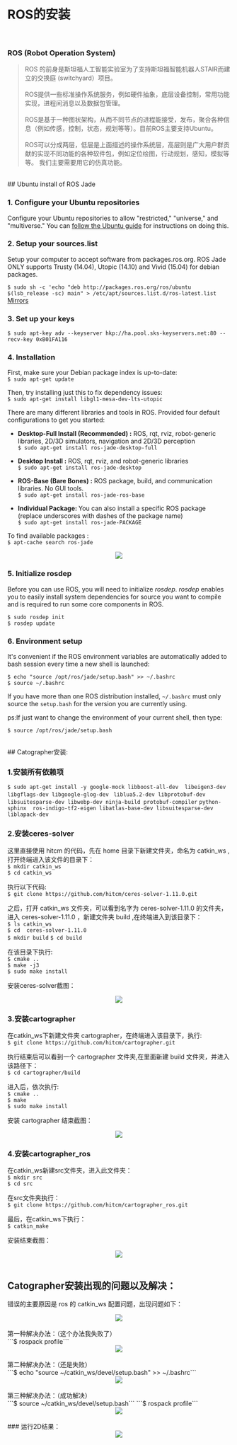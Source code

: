 # ROS的安装
<br>

### ROS (Robot Operation System)
> ROS 的前身是斯坦福人工智能实验室为了支持斯坦福智能机器人STAIR而建立的交换庭 (switchyard）项目。<br> <br>ROS提供一些标准操作系统服务，例如硬件抽象，底层设备控制，常用功能实现，进程间消息以及数据包管理。<br><br>ROS是基于一种图状架构，从而不同节点的进程能接受，发布，聚合各种信息（例如传感，控制，状态，规划等等）。目前ROS主要支持Ubuntu。<br><br>ROS可以分成两层，低层是上面描述的操作系统层，高层则是广大用户群贡献的实现不同功能的各种软件包，例如定位绘图，行动规划，感知，模拟等等。
我们主要需要用它的仿真功能。


<br>
## Ubuntu install of ROS Jade

### 1. Configure your Ubuntu repositories<br>
Configure your Ubuntu repositories to allow "restricted," "universe," and "multiverse." You can  [follow the Ubuntu guide][1] for instructions on doing this.
 
### 2. Setup your sources.list<br>
Setup your computer to accept software from packages.ros.org. ROS Jade ONLY supports Trusty (14.04), Utopic (14.10) and Vivid (15.04) for debian packages.

  ```$ sudo sh -c 'echo "deb http://packages.ros.org/ros/ubuntu $(lsb_release -sc) main" > /etc/apt/sources.list.d/ros-latest.list```<br>
  [Mirrors][2]

### 3. Set up your keys<br>
```$ sudo apt-key adv --keyserver hkp://ha.pool.sks-keyservers.net:80 --recv-key 0xB01FA116```

### 4. Installation
   First, make sure your Debian package index is up-to-date:<br>
```$ sudo apt-get update```
   
  Then, try installing just this to fix dependency issues:<br>
```$ sudo apt-get install libgl1-mesa-dev-lts-utopic```

  There are many different libraries and tools in ROS. Provided four default configurations to get you started:

+ <strong>Desktop-Full Install (Recommended) :</strong> ROS, rqt, rviz, robot-generic libraries, 2D/3D simulators, navigation and 2D/3D perception<br>
	 ```$ sudo apt-get install ros-jade-desktop-full```

+ <strong>Desktop Install :</strong> ROS, rqt, rviz, and robot-generic libraries<br>
	 ```$ sudo apt-get install ros-jade-desktop```

+ <strong>ROS-Base (Bare Bones) :</strong> ROS package, build, and communication libraries. No GUI tools.<br>
	 ```$ sudo apt-get install ros-jade-ros-base```

+ <strong>Individual Package: </strong> You can also install a specific ROS package (replace underscores with dashes of the package name)<br>
	 ```$ sudo apt-get install ros-jade-PACKAGE```

To find available packages :<br>
    ```$ apt-cache search ros-jade```
<br>
 <div align="center"><img src="http://a2.qpic.cn/psb?/V13tPyF42OAeS3/dXy8esJ.zVNPx.smyK0rFCNOhCt*7725Dd1X1aHRv.g!/b/dAkBAAAAAAAA&bo=1gLOAQAAAAADAD4!&rf=viewer_4&t=5"></div>

### 5. Initialize rosdep
  Before you can use ROS, you will need to initialize *rosdep*. *rosdep* enables you to easily install system dependencies for source you want to compile and is required to run some core components in ROS.

  ```$ sudo rosdep init```<br>
  ```$ rosdep update```

### 6. Environment setup
  It's convenient if the ROS environment variables are automatically added to bash session every time a new shell is launched:

  ```$ echo "source /opt/ros/jade/setup.bash" >> ~/.bashrc```<br>
  ```$ source ~/.bashrc```

  If you have more than one ROS distribution installed, ```~/.bashrc``` must only source the ```setup.bash``` for the version you are currently using.

  ps:If just want to change the environment of your current shell, then type:

  ```$ source /opt/ros/jade/setup.bash```

<br>
## Catographer安装:

### 1.安装所有依赖项
   ```$ sudo apt-get install -y google-mock libboost-all-dev  libeigen3-dev libgflags-dev libgoogle-glog-dev ``` 
   ```liblua5.2-dev libprotobuf-dev  libsuitesparse-dev libwebp-dev ninja-build protobuf-compiler``` 
   ```python-sphinx  ros-indigo-tf2-eigen libatlas-base-dev libsuitesparse-dev liblapack-dev```

### 2.安装ceres-solver
这里直接使用 hitcm 的代码，先在 home 目录下新建文件夹，命名为 catkin_ws ,打开终端进入该文件的目录下：<br>
   ```$ mkdir catkin_ws```<br>
   ```$ cd catkin_ws```

执行以下代码:<br>
   ```$ git clone https://github.com/hitcm/ceres-solver-1.11.0.git  ```

之后，打开 catkin_ws 文件夹，可以看到名字为 ceres-solver-1.11.0 的文件夹，进入 ceres-solver-1.11.0 ，新建文件夹 build ,在终端进入到该目录下：<br>
   ```$ ls catkin_ws```<br>
   ```$ cd  ceres-solver-1.11.0```<br>
   ```$ mkdir build```
   ```$ cd build```

在该目录下执行:<br>
   ```$ cmake ..```<br>
   ```$ make -j3```<br>
   ```$ sudo make install```<br>

安装ceres-solver截图：
<div align="center"><img src="http://a2.qpic.cn/psb?/V13tPyF42OAeS3/g1Mr5WRk7lNgNumZUTN5k*6nf1dVM.4z0EeydZVXsQ4!/b/dAwBAAAAAAAA&bo=jAJLAgAAAAADAOI!&rf=viewer_4&t=5"></div>

### 3.安装cartographer
在catkin_ws下新建文件夹 cartographer，在终端进入该目录下，执行:<br>
   ```$ git clone https://github.com/hitcm/cartographer.git```

执行结束后可以看到一个 cartographer 文件夹,在里面新建 build 文件夹，并进入该路径下：<br>
   ```$ cd cartographer/build```			

进入后，依次执行:<br>
   ```$ cmake ..```<br>
   ```$ make```<br>
   ```$ sudo make install```<br>

安装 cartographer 结束截图：<br>
<div align="center"><img src="http://a3.qpic.cn/psb?/V13tPyF42OAeS3/GCoYpU7AOwRFRm663QNR.k5GZi9hTGgcSdRN4X1MgWw!/b/dHwBAAAAAAAA&bo=9QJYAgAAAAADAIg!&rf=viewer_4&t=5"></div>

### 4.安装cartographer_ros
在catkin_ws新建src文件夹，进入此文件夹：<br>
   ```$ mkdir src```<br>
   ```$ cd src```

在src文件夹执行：<br>
   ```$ git clone https://github.com/hitcm/cartographer_ros.git```

最后，在catkin_ws下执行：<br>
   ```$ catkin_make```<br>

安装结束截图：<br>
<div align="center"><img src="http://a1.qpic.cn/psb?/V13tPyF42OAeS3/GM41*EEFyH9fARsUsx2d*R7VGwZSG*y.3E2vu5f6LoU!/b/dHcBAAAAAAAA&bo=AANAAgAAAAADAGQ!&rf=viewer_4&t=5"></div>

<br>

## Catographer安装出现的问题以及解决：
错误的主要原因是 ros 的 catkin_ws 配置问题，出现问题如下：<br>
<div align="center"><img src="http://a2.qpic.cn/psb?/V13tPyF42OAeS3/zmv4k9VCL3VzogQmdSPMQaHh2Q28*nqF2ZaIg7sjthM!/b/dNwAAAAAAAAA&bo=7AKVAAAAAAADAF4!&rf=viewer_4&t=5"></div>
<br>
第一种解决办法：（这个办法我失败了）<br>
   ```$ rospack profile```
<div align="center"><img src="http://a3.qpic.cn/psb?/V13tPyF42OAeS3/ki5WlWWrH2UutYXQrGqo2gWEgXcPnJaMzegyu5Z4rEQ!/b/dHwBAAAAAAAA&bo=6AIcAQAAAAADANI!&rf=viewer_4&t=5"></div>
<br>
第二种解决办法：（还是失败）<br>
   ```$ echo "source ~/catkin_ws/devel/setup.bash" >> ~/.bashrc```
<div align="center"><img src="http://a3.qpic.cn/psb?/V13tPyF42OAeS3/eeyQz3e8ofcD7ZJxE8GjNm6wP*lscQD3EpHcMWdc6hc!/b/dAoBAAAAAAAA&bo=6AInAAAAAAADAOg!&rf=viewer_4&t=5"></div>
<br>
第三种解决办法：（成功解决）<br>
   ```$ source ~/catkin_ws/devel/setup.bash```
   ```$ rospack profile```
<div align="center"><img src="http://a3.qpic.cn/psb?/V13tPyF42OAeS3/YuB2X5AAgt6X8*7SqxR8t0EjxLsCy9ddrehhG.uCyqY!/b/dAoBAAAAAAAA&bo=FAO3AQAAAAADAIQ!&rf=viewer_4&t=5"></div>
<br>
### 运行2D结果：

<div align="center"><img src="http://a1.qpic.cn/psb?/V13tPyF42OAeS3/H.9.URuX4L402vp19AvLtOBAUBMgBhc5WTuA7lLlb*U!/b/dHcBAAAAAAAA&bo=MwNIAgAAAAADAF8!&rf=viewer_4&t=5"></div>


[1]: https://help.ubuntu.com/community/Repositories/Ubuntu
[2]: http://wiki.ros.org/ROS/Installation/UbuntuMirrors